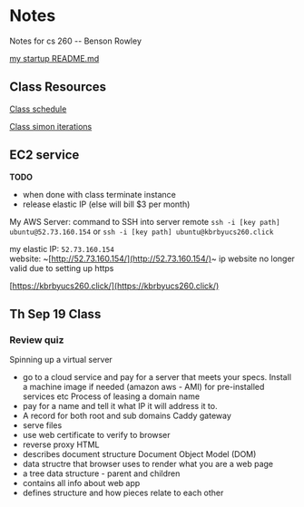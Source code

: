 # Notes
Notes for cs 260 -- Benson Rowley


[my startup README.md ](README.md)

## Class Resources
[Class schedule](https://github.com/webprogramming260/.github/blob/main/profile/schedule/VenturaF2024.md)

[Class simon iterations](https://github.com/webprogramming260/.github/blob/main/profile/essentials/simon/simon.md)





## EC2 service
**TODO**
- when done with class terminate instance 
- release elastic IP (else will bill $3 per month)

My AWS Server:
command to SSH into server remote
`ssh -i [key path] ubuntu@52.73.160.154`
or
`ssh -i [key path] ubuntu@kbrbyucs260.click`


my elastic IP: `52.73.160.154`   
website: ~[http://52.73.160.154/](http://52.73.160.154/)~ ip website no longer valid due to setting up https 

  [https://kbrbyucs260.click/](https://kbrbyucs260.click/)


## Th Sep 19 Class
### Review quiz
Spinning up a virtual server
- go to a cloud service and pay for a server that meets your specs. Install a machine image if needed (amazon aws - AMI) for pre-installed services etc
Process of leasing a domain name
- pay for a name and tell it what IP it will address it to.
- A record for both root and sub domains
Caddy gateway
- serve files
- use web certificate to verify to browser
- reverse proxy
HTML
- describes document structure
Document Object Model (DOM)
- data structre that browser uses to render what you are a web page
- a tree data structure - parent and children
- contains all info about web app
- defines structure and how pieces relate to each other



